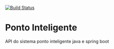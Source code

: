 [![Build Status](https://travis-ci.org/bebetoh/ponto-inteligente-api.svg?branch=master)](https://travis-ci.org/bebetoh/ponto-inteligente-api)

# Ponto Inteligente
API do sistema ponto inteligente java e spring boot